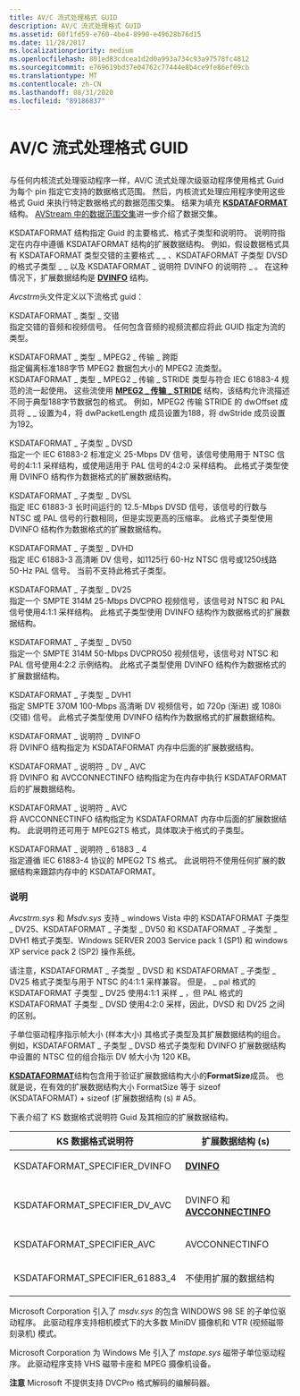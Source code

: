 ```yaml
---
title: AV/C 流式处理格式 GUID
description: AV/C 流式处理格式 GUID
ms.assetid: 60f1fd59-e760-4be4-8990-e49628b76d15
ms.date: 11/28/2017
ms.localizationpriority: medium
ms.openlocfilehash: 801ed83cdcea1d2d0a993a734c93a97578fc4812
ms.sourcegitcommit: e769619bd37e04762c77444e8b4ce9fe86ef09cb
ms.translationtype: MT
ms.contentlocale: zh-CN
ms.lasthandoff: 08/31/2020
ms.locfileid: "89186837"
---
```

# <a name="avc-streaming-format-guids"></a>AV/C 流式处理格式 GUID


## <span id="ddk_av_c_streaming_format_guids_ks"></span><span id="DDK_AV_C_STREAMING_FORMAT_GUIDS_KS"></span>


与任何内核流式处理驱动程序一样，AV/C 流式处理次级驱动程序使用格式 Guid 为每个 pin 指定它支持的数据格式范围。 然后，内核流式处理应用程序使用这些格式 Guid 来执行特定数据格式的数据范围交集。 结果为填充 [**KSDATAFORMAT**](/windows-hardware/drivers/ddi/ks/ns-ks-ksdataformat) 结构。 [AVStream 中的数据范围交集](./data-range-intersections-in-avstream.md)进一步介绍了数据交集。

KSDATAFORMAT 结构指定 Guid 的主要格式、格式子类型和说明符。 说明符指定在内存中遵循 KSDATAFORMAT 结构的扩展数据结构。 例如，假设数据格式具有 KSDATAFORMAT 类型交错的主要格式 \_ \_ 、KSDATAFORMAT 子类型 DVSD 的格式子类型 \_ \_ 以及 KSDATAFORMAT \_ 说明符 DVINFO 的说明符 \_ 。 在这种情况下，扩展数据结构是 [**DVINFO**](/windows-hardware/drivers/ddi/avcstrm/ns-avcstrm-_dvinfo) 结构。

*Avcstrm*头文件定义以下流格式 guid：

<span id="KSDATAFORMAT_TYPE_INTERLEAVED"></span><span id="ksdataformat_type_interleaved"></span>KSDATAFORMAT \_ 类型 \_ 交错  
指定交错的音频和视频信号。 任何包含音频的视频流都应将此 GUID 指定为流的类型。

<span id="KSDATAFORMAT_TYPE_MPEG2_TRANSPORT_STRIDE"></span><span id="ksdataformat_type_mpeg2_transport_stride"></span>KSDATAFORMAT \_ 类型 \_ MPEG2 \_ 传输 \_ 跨距  
指定偏离标准188字节 MPEG2 数据包大小的 MPEG2 流类型。 KSDATAFORMAT \_ 类型 \_ MPEG2 \_ 传输 \_ STRIDE 类型与符合 IEC 61883-4 规范的流一起使用。 这些流使用 [**MPEG2 \_ 传输 \_ STRIDE**](/windows-hardware/drivers/ddi/bdatypes/ns-bdatypes-_mpeg2_transport_stride) 结构，该结构允许流描述不同于典型188字节数据包的格式。 例如，MPEG2 传输 STRIDE 的 dwOffset 成员将 \_ \_ 设置为4，将 dwPacketLength 成员设置为188，将 dwStride 成员设置为192。

<span id="KSDATAFORMAT_SUBTYPE_DVSD"></span><span id="ksdataformat_subtype_dvsd"></span>KSDATAFORMAT \_ 子类型 \_ DVSD  
指定一个 IEC 61883-2 标准定义 25-Mbps DV 信号，该信号使用用于 NTSC 信号的4:1:1 采样结构，或使用适用于 PAL 信号的4:2:0 采样结构。 此格式子类型使用 DVINFO 结构作为数据格式的扩展数据结构。

<span id="KSDATAFORMAT_SUBTYPE_DVSL"></span><span id="ksdataformat_subtype_dvsl"></span>KSDATAFORMAT \_ 子类型 \_ DVSL  
指定 IEC 61883-3 长时间运行的 12.5-Mbps DVSD 信号，该信号的行数与 NTSC 或 PAL 信号的行数相同，但是实现更高的压缩率。 此格式子类型使用 DVINFO 结构作为数据格式的扩展数据结构。

<span id="KSDATAFORMAT_SUBTYPE_DVHD"></span><span id="ksdataformat_subtype_dvhd"></span>KSDATAFORMAT \_ 子类型 \_ DVHD  
指定 IEC 61883-3 高清晰 DV 信号，如1125行 60-Hz NTSC 信号或1250线路 50-Hz PAL 信号。 当前不支持此格式子类型。

<span id="KSDATAFORMAT_SUBTYPE_DV25"></span><span id="ksdataformat_subtype_dv25"></span>KSDATAFORMAT \_ 子类型 \_ DV25  
指定一个 SMPTE 314M 25-Mbps DVCPRO 视频信号，该信号对 NTSC 和 PAL 信号使用4:1:1 采样结构。 此格式子类型使用 DVINFO 结构作为数据格式的扩展数据结构。

<span id="KSDATAFORMAT_SUBTYPE_DV50"></span><span id="ksdataformat_subtype_dv50"></span>KSDATAFORMAT \_ 子类型 \_ DV50  
指定一个 SMPTE 314M 50-Mbps DVCPRO50 视频信号，该信号对 NTSC 和 PAL 信号使用4:2:2 示例结构。 此格式子类型使用 DVINFO 结构作为数据格式的扩展数据结构。

<span id="KSDATAFORMAT_SUBTYPE_DVH1"></span><span id="ksdataformat_subtype_dvh1"></span>KSDATAFORMAT \_ 子类型 \_ DVH1  
指定 SMPTE 370M 100-Mbps 高清晰 DV 视频信号，如 720p (渐进) 或 1080i (交错) 信号。 此格式子类型使用 DVINFO 结构作为数据格式的扩展数据结构。

<span id="KSDATAFORMAT_SPECIFIER_DVINFO"></span><span id="ksdataformat_specifier_dvinfo"></span>KSDATAFORMAT \_ 说明符 \_ DVINFO  
将 DVINFO 结构指定为 KSDATAFORMAT 内存中后面的扩展数据结构。

<span id="KSDATAFORMAT_SPECIFIER_DV_AVC"></span><span id="ksdataformat_specifier_dv_avc"></span>KSDATAFORMAT \_ 说明符 \_ DV \_ AVC  
将 DVINFO 和 AVCCONNECTINFO 结构指定为在内存中执行 KSDATAFORMAT 后的扩展数据结构。

<span id="KSDATAFORMAT_SPECIFIER_AVC"></span><span id="ksdataformat_specifier_avc"></span>KSDATAFORMAT \_ 说明符 \_ AVC  
将 AVCCONNECTINFO 结构指定为 KSDATAFORMAT 内存中后面的扩展数据结构。 此说明符还可用于 MPEG2TS 格式，具体取决于格式的子类型。

<span id="KSDATAFORMAT_SPECIFIER_61883_4"></span><span id="ksdataformat_specifier_61883_4"></span>KSDATAFORMAT \_ 说明符 \_ 61883 \_ 4  
指定遵循 IEC 61883-4 协议的 MPEG2 TS 格式。 此说明符不使用任何扩展的数据结构来跟踪内存中的 KSDATAFORMAT。

### <a name="comments"></a>说明

*Avcstrm.sys* 和 *Msdv.sys* 支持 \_ windows Vista 中的 KSDATAFORMAT 子类型 \_ DV25、KSDATAFORMAT \_ 子类型 \_ DV50 和 KSDATAFORMAT \_ 子类型 \_ DVH1 格式子类型、Windows SERVER 2003 Service pack 1 (SP1) 和 windows XP service pack 2 (SP2) 操作系统。

请注意，KSDATAFORMAT \_ 子类型 \_ DVSD 和 KSDATAFORMAT \_ 子类型 \_ DV25 格式子类型与用于 NTSC 的4:1:1 采样兼容。 但是， \_ pal 格式的 KSDATAFORMAT 子类型 \_ DV25 使用4:1:1 采样 \_ ，但 PAL 格式的 KSDATAFORMAT 子类型 \_ DVSD 使用4:2:0 采样，因此，DVSD 和 DV25 之间的区别。

子单位驱动程序指示帧大小 (样本大小) 其格式子类型及其扩展数据结构的组合。 例如，KSDATAFORMAT \_ 子类型 \_ DVSD 格式子类型和 DVINFO 扩展数据结构中设置的 NTSC 位的组合指示 DV 帧大小为 120 KB。

[**KSDATAFORMAT**](/windows-hardware/drivers/ddi/ks/ns-ks-ksdataformat)结构包含用于验证扩展数据结构大小的**FormatSize**成员。 也就是说，在有效的扩展数据结构大小 FormatSize 等于 sizeof (KSDATAFORMAT) + sizeof (扩展数据结构 (s) # A5。

下表介绍了 KS 数据格式说明符 Guid 及其相应的扩展数据结构。

<table>
<colgroup>
<col width="50%" />
<col width="50%" />
</colgroup>
<thead>
<tr class="header">
<th>KS 数据格式说明符</th>
<th>扩展数据结构 (s) </th>
</tr>
</thead>
<tbody>
<tr class="odd">
<td><p>KSDATAFORMAT_SPECIFIER_DVINFO</p></td>
<td><p><a href="https://docs.microsoft.com/windows-hardware/drivers/ddi/avcstrm/ns-avcstrm-_dvinfo" data-raw-source="[&lt;strong&gt;DVINFO&lt;/strong&gt;](/windows-hardware/drivers/ddi/avcstrm/ns-avcstrm-_dvinfo)"><strong>DVINFO</strong></a></p></td>
</tr>
<tr class="even">
<td><p>KSDATAFORMAT_SPECIFIER_DV_AVC</p></td>
<td><p>DVINFO 和<a href="https://docs.microsoft.com/windows-hardware/drivers/ddi/avc/ns-avc-_avcconnectinfo" data-raw-source="[&lt;strong&gt;AVCCONNECTINFO&lt;/strong&gt;](/windows-hardware/drivers/ddi/avc/ns-avc-_avcconnectinfo)"> <strong>AVCCONNECTINFO</strong></a></p></td>
</tr>
<tr class="odd">
<td><p>KSDATAFORMAT_SPECIFIER_AVC</p></td>
<td><p>AVCCONNECTINFO</p></td>
</tr>
<tr class="even">
<td><p>KSDATAFORMAT_SPECIFIER_61883_4</p></td>
<td><p>不使用扩展的数据结构</p></td>
</tr>
</tbody>
</table>

 

Microsoft Corporation 引入了 *msdv.sys* 的包含 WINDOWS 98 SE 的子单位驱动程序。 此驱动程序支持相机模式下的大多数 MiniDV 摄像机和 VTR (视频磁带刻录机) 模式。

Microsoft Corporation 为 Windows Me 引入了 *mstape.sys* 磁带子单位驱动程序。 此驱动程序支持 VHS 磁带卡座和 MPEG 摄像机设备。

**注意** Microsoft 不提供支持 DVCPro 格式解码的编解码器。

 

